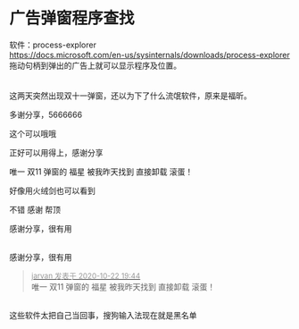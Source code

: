 # 广告弹窗程序查找


软件：process-explorer<br />
https://docs.microsoft.com/en-us/sysinternals/downloads/process-explorer<br />
拖动句柄到弹出的广告上就可以显示程序及位置。<br />
<br />
<br />
这两天突然出现双十一弹窗，还以为下了什么流氓软件，原来是福昕。<br />
<img id="aimg_nk66y" onclick="zoom(this, this.src, 0, 0, 0)" class="zoom" src="https://s1.ax1x.com/2020/10/22/BFR0eS.png" onmouseover="img_onmouseoverfunc(this)" onload="thumbImg(this)" border="0" alt="" /><br />
<img id="aimg_C77vr" onclick="zoom(this, this.src, 0, 0, 0)" class="zoom" src="https://s1.ax1x.com/2020/10/22/BFRdL8.png" onmouseover="img_onmouseoverfunc(this)" onload="thumbImg(this)" border="0" alt="" />

多谢分享，5666666

这个可以哦哦

正好可以用得上，感谢分享

唯一 双11 弹窗的 福星 被我昨天找到 直接卸载 滚蛋！

好像用火绒剑也可以看到 

不错 感谢 帮顶

感谢分享，很有用

<br />
感谢分享，很有用<img src="static/image/smiley/default/lol.gif" smilieid="12" border="0" alt="" />

<div class="quote"><blockquote><font size="2"><a href="https://www.hostloc.com/forum.php?mod=redirect&amp;goto=findpost&amp;pid=9337659&amp;ptid=757310" target="_blank"><font color="#999999">jarvan 发表于 2020-10-22 19:44</font></a></font><br />
唯一 双11 弹窗的 福星 被我昨天找到 直接卸载 滚蛋！</blockquote></div><br />
这些软件太把自己当回事，搜狗输入法现在就是黑名单
